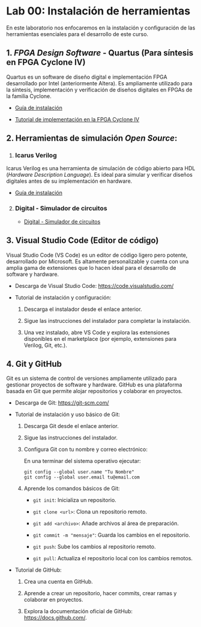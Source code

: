 # Lab 00: Instalación de herramientas 

En este laboratorio nos enfocaremos en la instalación y configuración de las herramientas esenciales para el desarrollo de este curso.


## 1. *FPGA Design Software* - Quartus (Para síntesis en FPGA Cyclone IV)

Quartus es un software de diseño digital e implementación FPGA desarrollado por Intel (anteriormente Altera). Es ampliamente utilizado para la síntesis, implementación y verificación de diseños digitales en FPGAs de la familia Cyclone.

* [Guía de instalación](/laboratorios/0_lab0/Quartus_installation_guide.md)

* [Tutorial de implementación en la FPGA Cyclone IV](/laboratorios/0_lab0/proyectoQuartus.md)

## 2. Herramientas de simulación *Open Source*:

1. ### Icarus Verilog

  Icarus Verilog es una herramienta de simulación de código abierto para HDL (*Hardware Description Language*). Es ideal para simular y verificar diseños digitales antes de su implementación en hardware.

  * [Guía de instalación](/laboratorios/0_lab0/iverilog.md)

2. ### Digital - Simulador de circuitos

   * [Digital - Simulador de circuitos](/laboratorios/0_lab0/digital.md)


## 3. Visual Studio Code (Editor de código)

Visual Studio Code (VS Code) es un editor de código ligero pero potente, desarrollado por Microsoft. Es altamente personalizable y cuenta con una amplia gama de extensiones que lo hacen ideal para el desarrollo de software y hardware.

* Descarga de Visual Studio Code: https://code.visualstudio.com/

* Tutorial de instalación y configuración:

    1. Descarga el instalador desde el enlace anterior.

    2. Sigue las instrucciones del instalador para completar la instalación.

    3. Una vez instalado, abre VS Code y explora las extensiones disponibles en el marketplace (por ejemplo, extensiones para Verilog, Git, etc.).


## 4. Git y GitHub

Git es un sistema de control de versiones ampliamente utilizado para gestionar proyectos de software y hardware. GitHub es una plataforma basada en Git que permite alojar repositorios y colaborar en proyectos.

* Descarga de Git: https://git-scm.com/

* Tutorial de instalación y uso básico de Git:

    1. Descarga Git desde el enlace anterior.

    2. Sigue las instrucciones del instalador.

    3. Configura Git con tu nombre y correo electrónico:

       En una terminar del sistema operativo ejecutar:

       ```
       git config --global user.name "Tu Nombre"
       git config --global user.email tu@email.com
       ```

    4. Aprende los comandos básicos de Git:

        * ```git init```: Inicializa un repositorio.

        * ```git clone <url>```: Clona un repositorio remoto.

        * ```git add <archivo>```: Añade archivos al área de preparación.

        * ```git commit -m "mensaje"```: Guarda los cambios en el repositorio.

        * ```git push```: Sube los cambios al repositorio remoto.

        * ```git pull```: Actualiza el repositorio local con los cambios remotos.

* Tutorial de GitHub:

    1. Crea una cuenta en GitHub.

    2. Aprende a crear un repositorio, hacer commits, crear ramas y colaborar en proyectos.

    3. Explora la documentación oficial de GitHub: https://docs.github.com/.